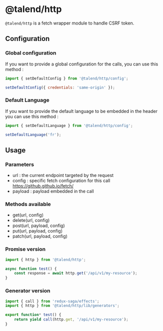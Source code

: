 # @talend/http

`@talend/http` is a fetch wrapper module to handle CSRF token.

## Configuration

### Global configuration

If you want to provide a global configuration for the calls, you can use this method :

```javascript
import { setDefaultConfig } from '@talend/http/config';

setDefaultConfig({ credentials: 'same-origin' });
```

### Default Language

If you want to provide the default language to be embedded in the header you can use this method :

```javascript
import { setDefaultLanguage } from '@talend/http/config';

setDefaultLanguage('fr');
```

## Usage

### Parameters

- url : the current endpoint targeted by the request
- config : specific fetch configuration for this call https://github.github.io/fetch/
- payload : payload embedded in the call

### Methods available

- get(url, config)
- delete(url, config)
- post(url, payload, config)
- put(url, payload, config)
- patch(url, payload, config)

### Promise version

```javascript
import { http } from '@talend/http';

async function test() {
	const response = await http.get('/api/v1/my-resource');
}
```

### Generator version

```javascript
import { call } from 'redux-saga/effects';
import { http } from '@talend/http/lib/generators';

export function* test() {
	return yield call(http.get, '/api/v1/my-resource');
}
```
